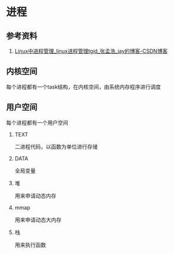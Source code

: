 # 进程

## 参考资料

1. [Linux中进程管理_linux进程管理tgid_张孟浩_jay的博客-CSDN博客](https://blog.csdn.net/qq_40276626/article/details/120529220)

## 内核空间

每个进程都有一个task结构，在内核空间，由系统内存程序进行调度

## 用户空间

每个进程都有一个用户空间

1. TEXT
   
   二进程代码，以函数为单位进行存储

2. DATA
   
   全局变量

3. 堆
   
   用来申请动态内存

4. mmap
   
   用来申请动态大内存

5. 栈
   
   用来执行函数
